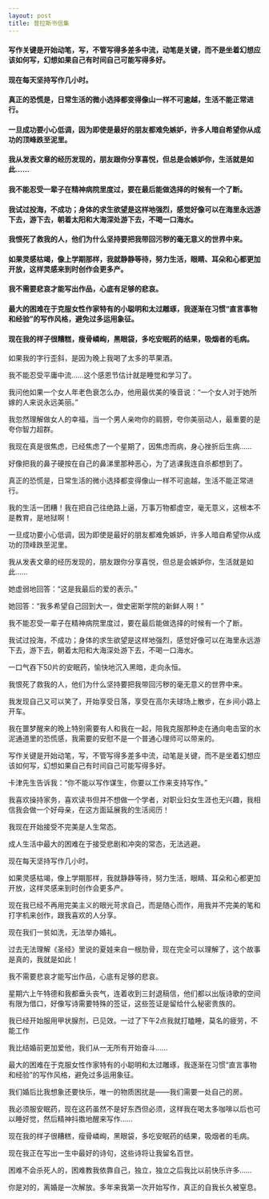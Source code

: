 ```yaml
---
layout: post
title: 普拉斯书信集
---
```

#### 写作关键是开始动笔，写，不管写得多差多中流，动笔是关键，而不是坐着幻想应该如何写，幻想如果自己有时间自己可能写得多好。
#### 现在每天坚持写作几小时。
#### 真正的恐慌是，日常生活的微小选择都变得像山一样不可逾越，生活不能正常进行。
#### 一旦成功要小心低调，因为即使是最好的朋友都难免嫉妒，许多人暗自希望你从成功的顶峰跌至泥里。
#### 我从发表文章的经历发现的，朋友跟你分享喜悦，但总是会嫉妒你，生活就是如此……
#### 我不能忍受一辈子在精神病院里度过，要在最后能做选择的时候有一个了断。
#### 我试过投海，不成功；身体的求生欲望是这样地强烈，感觉好像可以在海里永远游下去，游下去，朝着太阳和大海深处游下去，不喝一口海水。
#### 我恨死了救我的人，他们为什么坚持要把我带回污秽的毫无意义的世界中来。
#### 如果灵感枯竭，像上学期那样，我就静静等待，努力生活，眼睛、耳朵和心都更加开放，这样灵感来到时创作会更多产。
#### 我不需要悲哀才能写出作品，心底有足够的悲哀。
#### 最大的困难在于克服女性作家特有的小聪明和太过雕琢，我逐渐在习惯“直言事物和经验”的写作风格，避免过多运用象征。
#### 现在我的样子很糟糕，瘦骨嶙峋，黑眼袋，多吃安眠药的结果，吸烟者的毛病。
<!-- more -->
如果我的字行歪斜，是因为晚上我喝了太多的苹果酒。

我不能忍受平庸中流……这个感恩节估计就是睡觉和学习了。

我问他如果一个女人年老色衰怎么办，他用最优美的嗓音说：“一个女人对于她所嫁的人来说永远美丽。”

我忽然理解做女人的幸福，当一个男人亲吻你的肩膀，夸你美丽动人，最重要的是夸你智力超群。

我现在真是很焦虑，已经焦虑了一个星期了，因焦虑而病，身心挫折后生病……

好像把我的鼻子硬按在自己的鼻涕里那种恶心，为了逃课我连自杀都想到了。

真正的恐慌是，日常生活的微小选择都变得像山一样不可逾越，生活不能正常进行。

我的生活一团糟！我在把自己往绝路上逼，万事万物都虚空，毫无意义，这根本不是教育，是地狱啊！

一旦成功要小心低调，因为即使是最好的朋友都难免嫉妒，许多人暗自希望你从成功的顶峰跌至泥里。

我从发表文章的经历发现的，朋友跟你分享喜悦，但总是会嫉妒你，生活就是如此……

她虚弱地回答：“这是我最后的爱的表示。”

她回答：“我多希望自己回到大一，做史密斯学院的新鲜人啊！”

我不能忍受一辈子在精神病院里度过，要在最后能做选择的时候有一个了断。

我试过投海，不成功；身体的求生欲望是这样地强烈，感觉好像可以在海里永远游下去，游下去，朝着太阳和大海深处游下去，不喝一口海水。

一口气吞下50片的安眠药，愉快地沉入黑暗，走向永恒。

我恨死了救我的人，他们为什么坚持要把我带回污秽的毫无意义的世界中来。

我发现自己又可以笑了，开始享受日落，享受在高尔夫球场上散步，在乡间小路上开车。

我在噩梦醒来的晚上特别需要有人和我在一起，陪我克服那种走在通向电击室的水泥通道里的恐慌感，我需要的安慰不是一个普通心理师可以带来的。

写作关键是开始动笔，写，不管写得多差多中流，动笔是关键，而不是坐着幻想应该如何写，幻想如果自己有时间自己可能写得多好。

卡津先生告诉我：“你不能以写作谋生，你要以工作来支持写作。”

我喜欢操持家务，喜欢读书但并不想做一个学者，对职业妇女生涯也无兴趣，我相信我会做一个好母亲，在这方面延展我的生活阅历！

我现在开始接受不完美是人生常态。

成人生活中最大的困难在于接受悲剧和冲突的常态，无法逃避。

现在每天坚持写作几小时。

如果灵感枯竭，像上学期那样，我就静静等待，努力生活，眼睛、耳朵和心都更加开放，这样灵感来到时创作会更多产。

现在我已经不再用完美主义的眼光苛求自己，而是随心而作，用我并不完美的笔和打字机来创作，跟我喜欢的人分享。

现在我们一贫如洗，无法举办婚礼。

过去无法理解《圣经》里说的夏娃来自一根肋骨，现在完全可以理解了，这个故事是真的，我就是如此！

我不需要悲哀才能写出作品，心底有足够的悲哀。

星期六上午特德和我都垂头丧气，连着收到三封退稿信，他们都以出版诗歌的空间有限为借口，好像写诗需要特殊的签证，这些签证是留给什么秘密贵族的。

我已经开始服用甲状腺剂，已见效。一过了下午2点我就打瞌睡，莫名的疲劳，不能工作

我比结婚前更加爱他，我们从一无所有开始奋斗……

最大的困难在于克服女性作家特有的小聪明和太过雕琢，我逐渐在习惯“直言事物和经验”的写作风格，避免过多运用象征。

我们婚后比我想象还要快乐，唯一的物质困扰是——我们需要一处自己的房。

我必须服安眠药，现在这药虽然不是好东西但必须，这样我在喝太多咖啡以后也可以睡好觉，然后精神抖擞地醒来写作……

现在我的样子很糟糕，瘦骨嶙峋，黑眼袋，多吃安眠药的结果，吸烟者的毛病。

现在我正在写出一生中最好的诗句，这些诗将让我留名百世。

困难不会杀死人的，困难教我依靠自己，独立，独立之后我比以前快乐许多……

你是对的，离婚是一次解放。多年来我第一次开始写作，真正的自我长久被窒息。